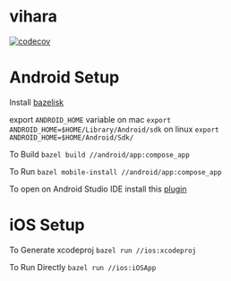 # vihara
[![codecov](https://codecov.io/gh/herlianzhang/vihara/graph/badge.svg?token=DM5R8PWQQV)](https://codecov.io/gh/herlianzhang/vihara)

# Android Setup

Install [bazelisk](https://github.com/bazelbuild/bazelisk)

export `ANDROID_HOME` variable
on mac `export ANDROID_HOME=$HOME/Library/Android/sdk`
on linux `export ANDROID_HOME=$HOME/Android/Sdk/`

To Build
`bazel build //android/app:compose_app`

To Run
`bazel mobile-install //android/app:compose_app`

To open on Android Studio IDE
install this [plugin](https://plugins.jetbrains.com/plugin/9185-bazel-for-android-studio)

# iOS Setup

To Generate xcodeproj
`bazel run //ios:xcodeproj`

To Run Directly
`bazel run //ios:iOSApp`